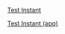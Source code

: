 
[Test Instant](https://drdwrd.page.link/instant)

[Test Instant (app)](app://drdwrd.page.link/instant)
